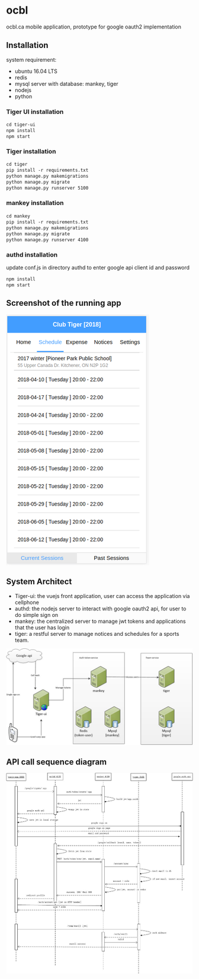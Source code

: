 # ocbl
ocbl.ca mobile application, prototype for google oauth2 implementation

## Installation
system requirement:
- ubuntu 16.04 LTS
- redis
- mysql server with database: mankey, tiger
- nodejs
- python

### Tiger UI installation
```
cd tiger-ui
npm install
npm start
```

### Tiger installation
```
cd tiger
pip install -r requirements.txt
python manage.py makemigrations
python manage.py migrate
python manage.py runserver 5100
```

### mankey installation
```
cd mankey
pip install -r requirements.txt
python manage.py makemigrations
python manage.py migrate
python manage.py runserver 4100
```

### authd installation
update conf.js in directory authd to enter google api client id and password
```
npm install
npm start
```

## Screenshot of the running app
![Screenshot](/images/tiger-schedule.png)

## System Architect
- Tiger-ui: the vuejs front application, user can access the application via cellphone
- authd: the nodejs server to interact with google oauth2 api, for user to do simple sign on
- mankey: the centralized server to manage jwt tokens and applications that the user has login
- tiger: a restful server to manage notices and schedules for a sports team.


![System diagram](/images/ocbl-sso-architect.jpg)

## API call sequence diagram
![API call sequence diagram](/images/sso-sequence.jpg)

